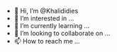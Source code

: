 - 👋 Hi, I’m @Khalididies
- 👀 I’m interested in ...
- 🌱 I’m currently learning ...
- 💞️ I’m looking to collaborate on ...
- 📫 How to reach me ...

<!---
Khalididies/Khalididies is a ✨ special ✨ repository because its `README.md` (this file) appears on your GitHub profile.
You can click the Preview link to take a look at your changes.
--->
